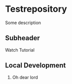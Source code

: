 # Testrepository

Some description

## Subheader

Watch Tutorial

## Local Development

1. Oh dear lord